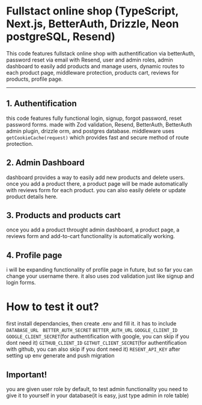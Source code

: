 # Fullstact online shop (TypeScript, Next.js, BetterAuth, Drizzle, Neon postgreSQL, Resend)

This code features fullstack online shop with authentification via betterAuth, password reset via email with Resend, user and admin roles, admin dashboard to easily add products and manage users, dynamic routes to each product page, middleware protection, products cart, reviews for products, profile page.

------
## 1. Authentification


this code features fully functional login, signup, forgot password, reset password forms. made with Zod validation, Resend, BetterAuth, BetterAuth admin plugin, drizzle orm, and postgres database. 
middleware uses <code>getCookieCache(request)</code> which provides fast and secure method of route protection. 

## 2. Admin Dashboard

dashboard provides a way to easily add new products and delete users. once you add a product there, a product page will be made automatically with reviews form for each product. you can also easily delete or update product details here.

## 3. Products and products cart 

once you add a product throught admin dashboard, a product page, a reviews form and add-to-cart functionality is automatically working. 

## 4. Profile page 

i will be expanding functionality of profile page in future, but so far you can change your username there. it also uses zod validation just like signup and login forms. 

# How to test it out? 

first install dependancies, then create .env and fill it. it has to include 
<code>DATABASE_URL </code>
<code>BETTER_AUTH_SECRET</code>
<code>BETTER_AUTH_URL</code>
<code>GOOGLE_CLIENT_ID</code> 
<code>GOOGLE_CLIENT_SECRET</code>(for authentification with google, you can skip if you dont need it)
<code>GITHUB_CLIENT_ID</code>
<code>GITHUT_CLIENT_SECRET</code>(for authentification with github, you can also skip if you dont need it)
<code>RESENT_API_KEY</code>
after setting up env generate and push migration

## Important!
you are given user role by default, to test admin functionality you need to give it to yourself in your database(it is easy, just type admin in role table)


